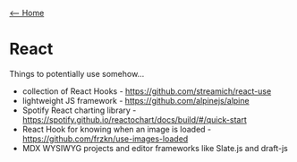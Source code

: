 [<-- Home](/readme.md)
# React

Things to potentially use somehow...

- collection of React Hooks - https://github.com/streamich/react-use
- lightweight JS framework - https://github.com/alpinejs/alpine
- Spotify React charting library - https://spotify.github.io/reactochart/docs/build/#/quick-start
- React Hook for knowing when an image is loaded - https://github.com/frzkn/use-images-loaded
- MDX WYSIWYG projects and editor frameworks like Slate.js and draft-js
